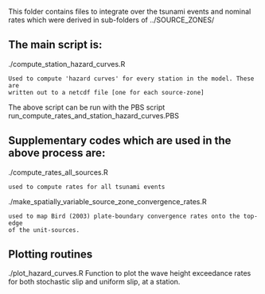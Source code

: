 This folder contains files to integrate over the tsunami events and nominal
rates which were derived in sub-folders of ../SOURCE_ZONES/

## The main script is:

./compute_station_hazard_curves.R

    Used to compute 'hazard curves' for every station in the model. These are
    written out to a netcdf file [one for each source-zone]

The above script can be run with the PBS script run_compute_rates_and_station_hazard_curves.PBS


## Supplementary codes which are used in the above process are:

./compute_rates_all_sources.R

    used to compute rates for all tsunami events

./make_spatially_variable_source_zone_convergence_rates.R 

    used to map Bird (2003) plate-boundary convergence rates onto the top-edge
    of the unit-sources. 

## Plotting routines

./plot_hazard_curves.R
    Function to plot the wave height exceedance rates for both stochastic slip
    and uniform slip, at a station.
